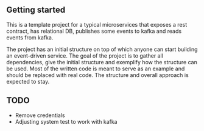 ## Getting started

This is a template project for a typical microservices that exposes a rest contract, has relational DB, publishes some events to kafka and reads events from kafka. 

The project has an initial structure on top of which anyone can start building an event-driven service.
The goal of the project is to gather all dependencies, give the initial structure and exemplify how the structure can be used.
Most of the written code is meant to serve as an example and should be replaced with real code. The structure and overall approach is expected to stay. 

## TODO
- Remove credentials 
- Adjusting system test to work with kafka

